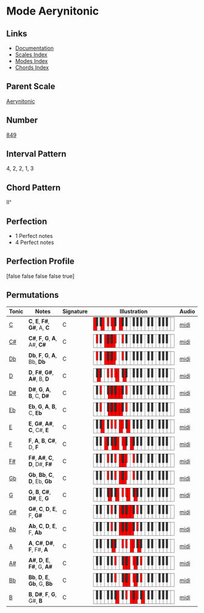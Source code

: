 # Mode Aerynitonic

## Links

- [Documentation](index.md)
- [Scales Index](Scales.md)
- [Modes Index](Modes.md)
- [Chords Index](Chords.md)

## Parent Scale

[Aerynitonic](ScaleAerynitonic.md)

## Number

[849](https://ianring.com/musictheory/scales/849)

## Interval Pattern

4, 2, 2, 1, 3

## Chord Pattern

II⁺

## Perfection

- 1 Perfect notes
- 4 Perfect notes

## Perfection Profile

[false false false false true]

## Permutations

| Tonic | Notes | Signature | Illustration | Audio |
|-------|-------|-----------|--------------|-------|
| [C](ModeCNaturalAerynitonic.md) | **C**, **E**, **F#**, **G#**, A, **C** | C | ![CNaturalAerynitonic](ModeCNaturalAerynitonic.png) | [midi](https://github.com/edipermadi/music/blob/main/docs/ModeCNaturalAerynitonic.mid?raw=true) |
| [C#](ModeCSharpAerynitonic.md) | **C#**, **F**, **G**, **A**, A#, **C#** | C | ![CSharpAerynitonic](ModeCSharpAerynitonic.png) | [midi](https://github.com/edipermadi/music/blob/main/docs/ModeCSharpAerynitonic.mid?raw=true) |
| [Db](ModeDFlatAerynitonic.md) | **Db**, **F**, **G**, **A**, Bb, **Db** | C | ![DFlatAerynitonic](ModeDFlatAerynitonic.png) | [midi](https://github.com/edipermadi/music/blob/main/docs/ModeDFlatAerynitonic.mid?raw=true) |
| [D](ModeDNaturalAerynitonic.md) | **D**, **F#**, **G#**, **A#**, B, **D** | C | ![DNaturalAerynitonic](ModeDNaturalAerynitonic.png) | [midi](https://github.com/edipermadi/music/blob/main/docs/ModeDNaturalAerynitonic.mid?raw=true) |
| [D#](ModeDSharpAerynitonic.md) | **D#**, **G**, **A**, **B**, C, **D#** | C | ![DSharpAerynitonic](ModeDSharpAerynitonic.png) | [midi](https://github.com/edipermadi/music/blob/main/docs/ModeDSharpAerynitonic.mid?raw=true) |
| [Eb](ModeEFlatAerynitonic.md) | **Eb**, **G**, **A**, **B**, C, **Eb** | C | ![EFlatAerynitonic](ModeEFlatAerynitonic.png) | [midi](https://github.com/edipermadi/music/blob/main/docs/ModeEFlatAerynitonic.mid?raw=true) |
| [E](ModeENaturalAerynitonic.md) | **E**, **G#**, **A#**, **C**, C#, **E** | C | ![ENaturalAerynitonic](ModeENaturalAerynitonic.png) | [midi](https://github.com/edipermadi/music/blob/main/docs/ModeENaturalAerynitonic.mid?raw=true) |
| [F](ModeFNaturalAerynitonic.md) | **F**, **A**, **B**, **C#**, D, **F** | C | ![FNaturalAerynitonic](ModeFNaturalAerynitonic.png) | [midi](https://github.com/edipermadi/music/blob/main/docs/ModeFNaturalAerynitonic.mid?raw=true) |
| [F#](ModeFSharpAerynitonic.md) | **F#**, **A#**, **C**, **D**, D#, **F#** | C | ![FSharpAerynitonic](ModeFSharpAerynitonic.png) | [midi](https://github.com/edipermadi/music/blob/main/docs/ModeFSharpAerynitonic.mid?raw=true) |
| [Gb](ModeGFlatAerynitonic.md) | **Gb**, **Bb**, **C**, **D**, Eb, **Gb** | C | ![GFlatAerynitonic](ModeGFlatAerynitonic.png) | [midi](https://github.com/edipermadi/music/blob/main/docs/ModeGFlatAerynitonic.mid?raw=true) |
| [G](ModeGNaturalAerynitonic.md) | **G**, **B**, **C#**, **D#**, E, **G** | C | ![GNaturalAerynitonic](ModeGNaturalAerynitonic.png) | [midi](https://github.com/edipermadi/music/blob/main/docs/ModeGNaturalAerynitonic.mid?raw=true) |
| [G#](ModeGSharpAerynitonic.md) | **G#**, **C**, **D**, **E**, F, **G#** | C | ![GSharpAerynitonic](ModeGSharpAerynitonic.png) | [midi](https://github.com/edipermadi/music/blob/main/docs/ModeGSharpAerynitonic.mid?raw=true) |
| [Ab](ModeAFlatAerynitonic.md) | **Ab**, **C**, **D**, **E**, F, **Ab** | C | ![AFlatAerynitonic](ModeAFlatAerynitonic.png) | [midi](https://github.com/edipermadi/music/blob/main/docs/ModeAFlatAerynitonic.mid?raw=true) |
| [A](ModeANaturalAerynitonic.md) | **A**, **C#**, **D#**, **F**, F#, **A** | C | ![ANaturalAerynitonic](ModeANaturalAerynitonic.png) | [midi](https://github.com/edipermadi/music/blob/main/docs/ModeANaturalAerynitonic.mid?raw=true) |
| [A#](ModeASharpAerynitonic.md) | **A#**, **D**, **E**, **F#**, G, **A#** | C | ![ASharpAerynitonic](ModeASharpAerynitonic.png) | [midi](https://github.com/edipermadi/music/blob/main/docs/ModeASharpAerynitonic.mid?raw=true) |
| [Bb](ModeBFlatAerynitonic.md) | **Bb**, **D**, **E**, **Gb**, G, **Bb** | C | ![BFlatAerynitonic](ModeBFlatAerynitonic.png) | [midi](https://github.com/edipermadi/music/blob/main/docs/ModeBFlatAerynitonic.mid?raw=true) |
| [B](ModeBNaturalAerynitonic.md) | **B**, **D#**, **F**, **G**, G#, **B** | C | ![BNaturalAerynitonic](ModeBNaturalAerynitonic.png) | [midi](https://github.com/edipermadi/music/blob/main/docs/ModeBNaturalAerynitonic.mid?raw=true) |
